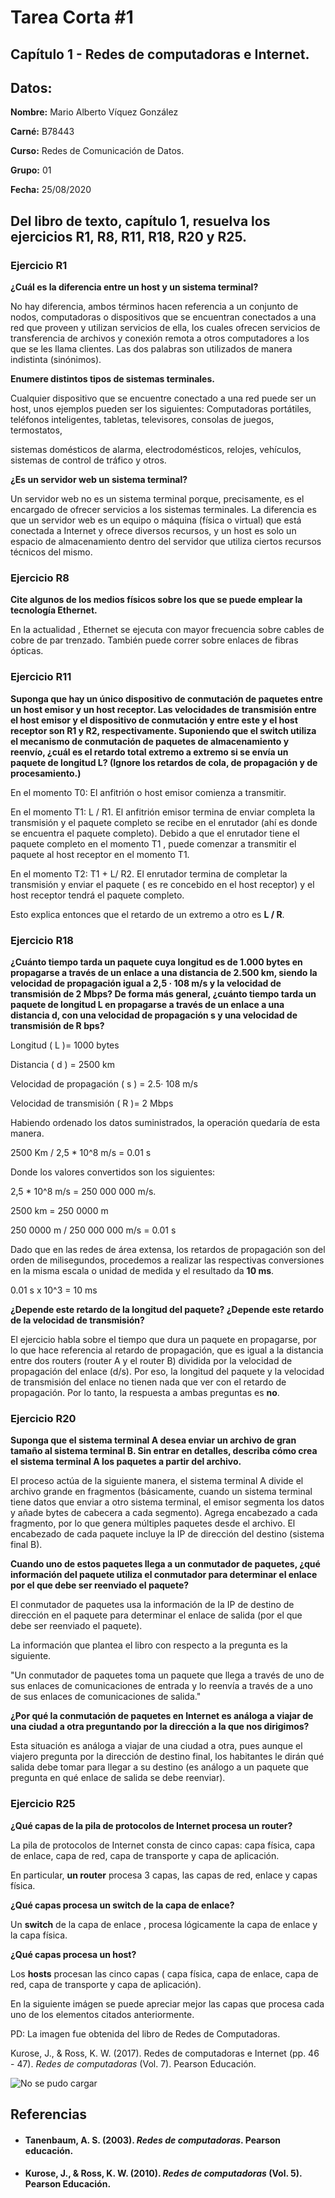 ﻿# Tarea Corta #1

  

  

## Capítulo 1 - Redes de computadoras e Internet.

  

  

## Datos:

  

  

**Nombre:** Mario Alberto Víquez González

  

  

**Carné:** B78443

  

  

**Curso:** Redes de Comunicación de Datos.

  

  

**Grupo:** 01

  

  

**Fecha:** 25/08/2020

  

  

## Del libro de texto, capítulo 1, resuelva los ejercicios R1, R8, R11, R18, R20 y R25.

  

### Ejercicio R1

**¿Cuál es la diferencia entre un host y un sistema terminal?**

  

No hay diferencia, ambos términos hacen referencia a un conjunto de nodos, computadoras o dispositivos que se encuentran conectados a una red que proveen y utilizan servicios de ella, los cuales ofrecen servicios de transferencia de archivos y conexión remota a otros computadores a los que se les llama clientes. Las dos palabras son utilizados de manera indistinta (sinónimos).

  

**Enumere distintos tipos de sistemas terminales.**

  

Cualquier dispositivo que se encuentre conectado a una red puede ser un host, unos ejemplos pueden ser los siguientes: Computadoras portátiles, teléfonos inteligentes, tabletas, televisores, consolas de juegos, termostatos,

sistemas domésticos de alarma, electrodomésticos, relojes, vehículos, sistemas de control de tráfico y otros.

  

**¿Es un servidor web un sistema terminal?**

  

Un servidor web no es un sistema terminal porque, precisamente, es el encargado de ofrecer servicios a los sistemas terminales. La diferencia es que un servidor web es un equipo o máquina (física o virtual) que está conectada a Internet y ofrece diversos recursos, y un host es solo un espacio de almacenamiento dentro del servidor que utiliza ciertos recursos técnicos del mismo.

  

### Ejercicio R8

**Cite algunos de los medios físicos sobre los que se puede emplear la tecnología Ethernet.**

  

En la actualidad , Ethernet se ejecuta con mayor frecuencia sobre cables de cobre de par trenzado. También puede correr sobre enlaces de fibras ópticas.

  

### Ejercicio R11

**Suponga que hay un único dispositivo de conmutación de paquetes entre un host emisor y un host receptor. Las velocidades de transmisión entre el host emisor y el dispositivo de conmutación y entre este y el host receptor son R1 y R2, respectivamente. Suponiendo que el switch utiliza el mecanismo de conmutación de paquetes de almacenamiento y reenvío, ¿cuál es el retardo total extremo a extremo si se envía un paquete de longitud L? (Ignore los retardos de cola, de propagación y de procesamiento.)**

  

En el momento T0: El anfitrión o host emisor comienza a transmitir.

  

En el momento T1: L / R1. El anfitrión emisor termina de enviar completa la transmisión y el paquete completo se recibe en el enrutador (ahí es donde se encuentra el paquete completo). Debido a que el enrutador tiene el paquete completo en el momento T1 , puede comenzar a transmitir el paquete al host receptor en el momento T1.

  

En el momento T2: T1 + L/ R2. El enrutador termina de completar la transmisión y enviar el paquete ( es re concebido en el host receptor) y el host receptor tendrá el paquete completo.

  

Esto explica entonces que el retardo de un extremo a otro es **L / R**.

  

### Ejercicio R18

**¿Cuánto tiempo tarda un paquete cuya longitud es de 1.000 bytes en propagarse a través de un enlace a una distancia de 2.500 km, siendo la velocidad de propagación igual a 2,5 · 108 m/s y la velocidad de transmisión de 2 Mbps? De forma más general, ¿cuánto tiempo tarda un paquete de longitud L en propagarse a través de un enlace a una distancia d, con una velocidad de propagación s y una velocidad de transmisión de R bps?**

  

Longitud ( L )= 1000 bytes

Distancia ( d ) = 2500 km

Velocidad de propagación ( s ) = 2.5· 108 m/s

Velocidad de transmisión ( R )= 2 Mbps

  

Habiendo ordenado los datos suministrados, la operación quedaría de esta manera.

  

2500 Km / 2,5 * 10^8 m/s = 0.01 s

  

Donde los valores convertidos son los siguientes:

  

2,5 * 10^8 m/s = 250 000 000 m/s.

2500 km = 250 0000 m

  

250 0000 m / 250 000 000 m/s = 0.01 s

  

Dado que en las redes de área extensa, los retardos de propagación son del orden de milisegundos, procedemos a realizar las respectivas conversiones en la misma escala o unidad de medida y el resultado da **10 ms**.

  

0.01 s x 10^3 = 10 ms

  

**¿Depende este retardo de la longitud del paquete? ¿Depende este retardo de la velocidad de transmisión?**

  

El ejercicio habla sobre el tiempo que dura un paquete en propagarse, por lo que hace referencia al retardo de propagación, que es igual a la distancia entre dos routers (router A y el router B) dividida por la velocidad de propagación del enlace (d/s). Por eso, la longitud del paquete y la velocidad de transmisión del enlace no tienen nada que ver con el retardo de propagación. Por lo tanto, la respuesta a ambas preguntas es **no**.

  

### Ejercicio R20

**Suponga que el sistema terminal A desea enviar un archivo de gran tamaño al sistema terminal B. Sin entrar en detalles, describa cómo crea el sistema terminal A los paquetes a partir del archivo.**

  

El proceso actúa de la siguiente manera, el sistema terminal A divide el archivo grande en fragmentos (básicamente, cuando un sistema terminal tiene datos que enviar a otro sistema terminal, el emisor segmenta los datos y añade bytes de cabecera a cada segmento). Agrega encabezado a cada fragmento, por lo que genera múltiples paquetes desde el archivo. El encabezado de cada paquete incluye la IP de dirección del destino (sistema final B).

  
  

**Cuando uno de estos paquetes llega a un conmutador de paquetes, ¿qué información del paquete utiliza el conmutador para determinar el enlace por el que debe ser reenviado el paquete?**

  

El conmutador de paquetes usa la información de la IP de destino de dirección en el paquete para determinar el enlace de salida (por el que debe ser reenviado el paquete).

La información que plantea el libro con respecto a la pregunta es la siguiente.

"Un conmutador de paquetes toma un paquete que llega a través de uno de sus enlaces de comunicaciones de entrada y lo reenvía a través de a uno de sus enlaces de comunicaciones de salida."

  

**¿Por qué la conmutación de paquetes en Internet es análoga a viajar de una ciudad a otra preguntando por la dirección a la que nos dirigimos?**

  

Esta situación es análoga a viajar de una ciudad a otra, pues aunque el viajero pregunta por la dirección de destino final, los habitantes le dirán qué salida debe tomar para llegar a su destino (es análogo a un paquete que pregunta en qué enlace de salida se debe reenviar).

  
  

### Ejercicio R25

**¿Qué capas de la pila de protocolos de Internet procesa un router?**

  

La pila de protocolos de Internet consta de cinco capas: capa física, capa de enlace, capa de red, capa de transporte y capa de aplicación.

  

En particular, **un router** procesa 3 capas, las capas de red, enlace y capas física.

  

**¿Qué capas procesa un switch de la capa de enlace?**

  

Un **switch** de la capa de enlace , procesa lógicamente la capa de enlace y la capa física.

  

**¿Qué capas procesa un host?**

  

Los **hosts** procesan las cinco capas ( capa física, capa de enlace, capa de red, capa de transporte y capa de aplicación).

  

En la siguiente imágen se puede apreciar mejor las capas que procesa cada uno de los elementos citados anteriormente.

  

PD: La imagen fue obtenida del libro de Redes de Computadoras.

Kurose, J., & Ross, K. W. (2017). Redes de computadoras e Internet (pp. 46 - 47). _Redes de computadoras_ (Vol. 7). Pearson Educación.

  

![No se pudo cargar](./img/img.PNG)

  
  

## Referencias

  

- #### Tanenbaum, A. S. (2003). _Redes de computadoras_. Pearson educación.

- #### Kurose, J., & Ross, K. W. (2010). _Redes de computadoras_ (Vol. 5). Pearson Educación.
